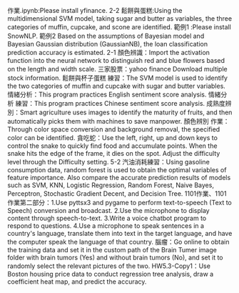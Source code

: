 作業.ipynb:Please install yfinance.
2-2 鬆餅與蛋糕:Using the multidimensional SVM model, taking sugar and butter as variables, the three categories of muffin, cupcake, and scone are identified.
範例1 :Please install SnowNLP.
範例2 Based on the assumptions of Bayesian model and Bayesian Gaussian distribution (GaussianNB), the loan classification prediction accuracy is estimated.
2-1 顏色辨識：Import the activation function into the neural network to distinguish red and blue flowers based on the length and width scale.
三家股票：yahoo finance Download multiple stock information.
鬆餅與杯子蛋糕 練習：The SVM model is used to identify the two categories of muffin and cupcake with sugar and butter variables.
情緒分析：This program practices English sentiment score analysis.
情緒分析 練習：This program practices Chinese sentiment score analysis.
成熟度辨別：Smart agriculture uses images to identify the maturity of fruits, and then automatically picks them with machines to save manpower.
顏色辨別 作業：Through color space conversion and background removal, the specified color can be identified.
貪吃蛇：Use the left, right, up and down keys to control the snake to quickly find food and accumulate points. When the snake hits the edge of the frame, it dies on the spot. Adjust the difficulty level through the Difficulty setting.
5-2 汽油消耗練習：Using gasoline consumption data, random forest is used to obtain the optimal variables of feature importance. Also compare the accurate prediction results of models such as SVM, KNN, Logistic Regression, Random Forest, Naive Bayes, Perceptron, Stochastic Gradient Decent, and Decision Tree.
1101作業、1101作業第二部分：1.Use pyttsx3 and pygame to perform text-to-speech (Text to Speech) conversion and broadcast. 2.Use the microphone to display content through speech-to-text. 3.Write a voice chatbot program to respond to questions. 4.Use a microphone to speak sentences in a country's language, translate them into text in the target language, and have the computer speak the language of that country.
腦瘤：Go online to obtain the training data and set it in the custom path of the Brain Tumer image folder with brain tumors (Yes) and without brain tumors (No), and set it to randomly select the relevant pictures of the two.
HW5.3-Copy1：Use Boston housing price data to conduct regression tree analysis, draw a coefficient heat map, and predict the accuracy.
